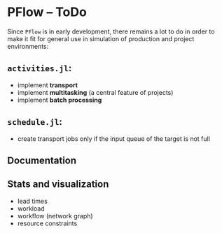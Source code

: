 # PFlow – ToDo

Since `PFlow` is in early development, there remains a lot to do in order to make
it fit for general use in simulation of production and project environments:

## `activities.jl`:

- implement **transport**
- implement **multitasking** (a central feature of projects)
- implement **batch processing**

## `schedule.jl`:

- create transport jobs only if the input queue of the target is not full

## Documentation

## Stats and visualization

- lead times
- workload
- workflow (network graph)
- resource constraints
